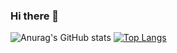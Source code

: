 ### Hi there 👋

![Anurag's GitHub stats](https://github-readme-stats.vercel.app/api?username=Giovane55&show_icons=true&theme=dracula) [![Top Langs](https://github-readme-stats.vercel.app/api/top-langs/?username=Giovane55&layout=compact)](https://github.com/anuraghazra/github-readme-stats)

